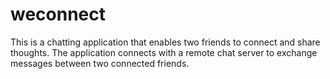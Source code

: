# weconnect
This is a chatting application that enables two friends to connect and share thoughts. The application connects with a remote chat server to exchange messages between two connected friends.
